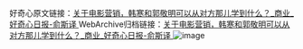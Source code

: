 好奇心原文链接：[关于电影营销，韩寒和郭敬明可以从对方那儿学到什么？_商业_好奇心日报-俞斯译 ](https://www.qdaily.com/articles/1533.html)
WebArchive归档链接：[关于电影营销，韩寒和郭敬明可以从对方那儿学到什么？_商业_好奇心日报-俞斯译 ](http://web.archive.org/web/20160919112339/http://www.qdaily.com:80/articles/1533.html)
![image](http://ww3.sinaimg.cn/large/007d5XDply1g3v4du8sxuj30u06djkjm)